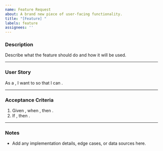 ```yaml
---
name: Feature Request
about: A brand new piece of user-facing functionality.
title: "[Feature] "
labels: feature
assignees: ''
---
```


### Description
Describe what the feature should do and how it will be used.

---

### User Story
As a <user role>, I want to <action> so that I can <benefit>.

---

### Acceptance Criteria
1. Given <precondition>, when <action>, then <expected outcome>.
2. If <alternative condition>, then <fallback behavior>.

---

### Notes
- Add any implementation details, edge cases, or data sources here.
